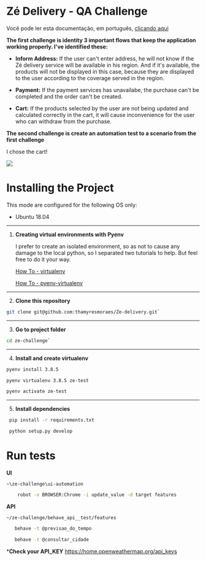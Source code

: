 # Zé Delivery - QA Challenge

Você pode ler esta documentação, em português,
[clicando aqui](/docs/LEAIME.md)

**The first challenge is identity 3 important flows that keep the application working properly. I've identified these:**

- **Inform Address:** If the user can't enter address, he will not know if the Zé delivery service will be available in his region. And if it's available, the products will not be displayed in this case, because they are displayed to the user according to the coverage served in the region. 

-  **Payment:** If the payment services has unavailabe, the purchase can't be completed and the order can't be created. 

- **Cart:** If the products selected by the user are not being updated and calculated correctly in the cart, it will cause inconvenience for the user who can withdraw from the purchase. 

**The second challenge is create an automation test to a scenario from the first challenge**

I chose the cart!


![](https://media.giphy.com/media/H4QootsmfwZ6iEJUQ0/giphy.gif)
 

# Installing the Project
This mode are configured for the following OS only:

- Ubuntu 18.04

***


1. **Creating virtual environments with Pyenv**

    I prefer to create an isolated environment, so as not to cause any damage to the local python, so I separated two tutorials to help. But feel free to do it your way.

    [How To - virtualenv](https://gist.github.com/Geoyi/d9fab4f609e9f75941946be45000632b)

    [How To - pyenv-virtualenv](https://www.liquidweb.com/kb/how-to-install-pyenv-virtualenv-on-ubuntu-18-04/)


***

2. **Clone this repository**

 ```sh
 git clone git@github.com:thamyresmoraes/Ze-delivery.git`
```

***
3. **Go to project folder**

```sh
cd ze-challenge`
```

***

4. **Install and create virtualenv**
```sh 
pyenv install 3.8.5
```

```sh
pyenv virtualenv 3.8.5 ze-test
```

```sh
pyenv activate ze-test
```


***

5. **Install dependencies**

```sh
 pip install -r requirements.txt
```

```sh
 python setup.py develop
``` 

# Run tests

**UI**

 `~\ze-challenge\ui-automation`

```bash 
    robot -v BROWSER:Chrome -i update_value -d target features
```


    
 **API**
 
 `~/ze-challenge/behave_api__test/features`

```bash
   behave -t @previsao_do_tempo
```
   
```bash
   behave -t @consultar_cidade
```

***Check your API_KEY**
https://home.openweathermap.org/api_keys
